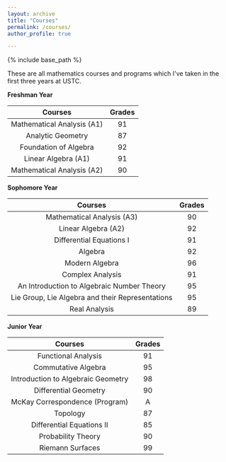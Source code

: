 ```yaml
---
layout: archive
title: "Courses"
permalink: /courses/
author_profile: true

---
```


{% include base_path %}

These are all mathematics courses and programs which I've taken in the first three years at USTC.

**Freshman Year**

|          Courses           | Grades |
| :------------------------: | :----: |
| Mathematical Analysis (A1) |   91   |
|     Analytic Geometry      |   87   |
|   Foundation of Algebra    |   92   |
|    Linear Algebra (A1)     |   91   |
| Mathematical Analysis (A2) |   90   |

**Sophomore Year**

|                     Courses                      | Grades |
| :----------------------------------------------: | :----: |
|            Mathematical Analysis (A3)            |   90   |
|               Linear Algebra (A2)                |   92   |
|             Differential Equations I             |   91   |
|                     Algebra                      |   92   |
|                  Modern Algebra                  |   96   |
|                 Complex Analysis                 |   91   |
|    An Introduction to Algebraic Number Theory    |   95   |
| Lie Group, Lie Algebra and their Representations |   95   |
|                  Real Analysis                   |   89   |

**Junior Year**

|              Courses               | Grades |
| :--------------------------------: | :----: |
|        Functional Analysis         |   91   |
|        Commutative Algebra         |   95   |
| Introduction to Algebraic Geometry |   98   |
|       Differential Geometry        |   90   |
|   McKay Correspondence (Program)   |   A    |
|              Topology              |   87   |
|     Differential Equations II      |   85   |
|         Probability Theory         |   90   |
|          Riemann Surfaces          |   99   |

